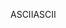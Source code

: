 <span data-ttu-id="a29c2-101">ASCII</span><span class="sxs-lookup"><span data-stu-id="a29c2-101">ASCII</span></span>